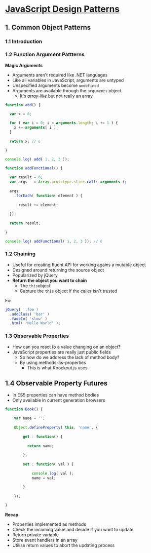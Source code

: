 # [JavaScript Design Patterns](http://www.pluralsight.com/courses/javascript-design-patterns)

## 1. Common Object Patterns

### 1.1 Introduction

### 1.2 Function Argument Pattterns

**Magic Arguments**

- Arguments aren't required like .NET languages
- Like all variables in JavaScript, arguments are untyped
- Unspecified arguments become `undefined`
- Arguments are available through the `arguments` object
  - It's *array-like* but not really an array
  
```js
function add() {

  var x = 0;
  
  for ( var i = 0; i < arguments.length; i += 1 ) {
    x += arguments[ i ];
  }
  
  return x; // 6

}

console.log( add( 1, 2, 3 ));

function addFunctional() {
  
  var result = 0;
  var args   = Array.prototype.slice.call( arguments );
  
  args
    .forEach( function( element ) {
    
      result += element;
    
  });
  
  return result;
  
}

console.log( addFunctional( 1, 2, 3 )); // 6
```

### 1.2 Chaining

- Useful for creating fluent API for working agains a mutable object
- Designed around returning the source object
- Popularized by jQuery
- **Return the object you want to chain**
  - The `this`object
  - Capture the `this` object if the caller isn't trusted

Ex:

```js
jQuery( '.foo )
  .addClass( 'bar' )
  .fadeIn( 'slow' )
  .html( 'Hello World' );
```

### 1.3 Observable Properties

- How can you react to a value changing on an object?
- JavaScript properties are really just public fields
  - So how do we address the lack of method body?
  - By using methods-as-properties
    - This is what Knockout.js uses
    
## 1.4 Observable Property Futures

- In ES5 properties can have method bodies
- Only available in current generation browsers

```js
function Book() {

	var name = '';
	
	Object.defineProperty( this, 'name', {
	
		get : function() {
		
		  return name;
		  
		},
		
		set : function( val ) {
		
			console.log( val );
			name = val;
			
		}
	
	});

}
```

**Recap**

- Properties implemented as methods
- Check the incoming value and decide if you want to update
- Return private variable
- Store event handlers in an array
- Utilise return values to abort the updating process